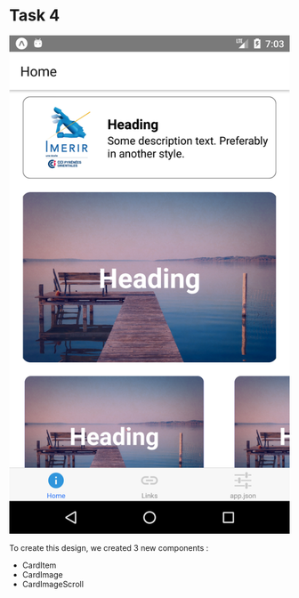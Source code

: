 # Task 4

![screenShoot](Task4/sc.png) 

To create this design, we created 3 new components : 
* CardItem
* CardImage
* CardImageScroll
